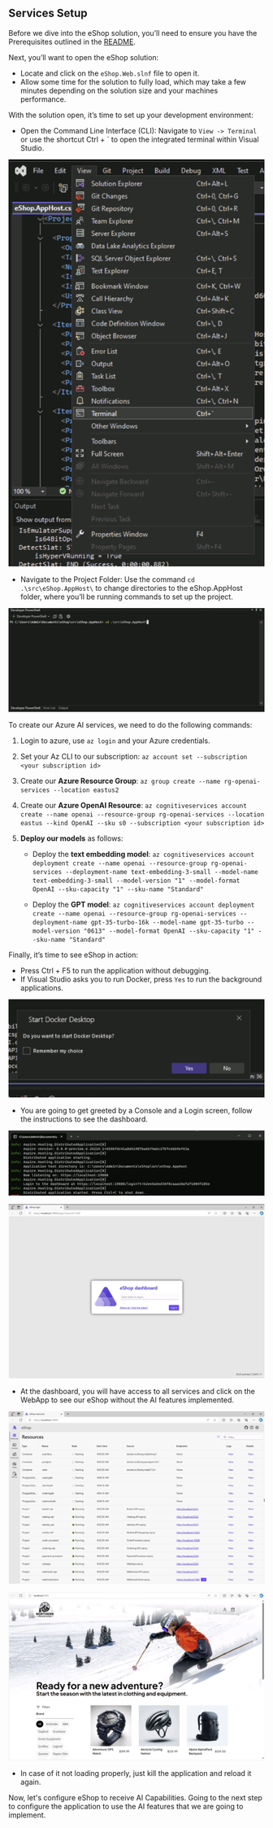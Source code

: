 ## Services Setup

Before we dive into the eShop solution, you’ll need to ensure you have the Prerequisites outlined in the [README](/README.md).

Next, you’ll want to open the eShop solution:

- Locate and click on the `eShop.Web.slnf` file to open it.
- Allow some time for the solution to fully load, which may take a few minutes depending on the solution size and your machines performance.

With the solution open, it’s time to set up your development environment:

- Open the Command Line Interface (CLI): Navigate to `View -> Terminal` or use the shortcut Ctrl + ` to open the integrated terminal within Visual Studio.

![Captura de tela 2024-05-09 114025.png](docs/ai-lab/img/Captura%20de%20tela%202024-05-09%20114025.png)

- Navigate to the Project Folder: Use the command `cd .\src\eShop.AppHost\` to change directories to the eShop.AppHost folder, where you’ll be running commands to set up the project.

![Captura de tela 2024-05-09 124556.png](/docs/ai-lab/img/Captura%20de%20tela%202024-05-09%20124556.png)

To create our Azure AI services, we need to do the following commands:

1. Login to azure, use `az login` and your Azure credentials.

1. Set your Az CLI to our subscription: `az account set --subscription <your subscription id>`

1. Create our **Azure Resource Group**: `az group create --name rg-openai-services --location eastus2`

1. Create our **Azure OpenAI Resource**: `az cognitiveservices account create --name openai --resource-group rg-openai-services --location eastus --kind OpenAI --sku s0 --subscription <your subscription id>`

1. **Deploy our models** as follows:

   - Deploy the **text embedding model**: `az cognitiveservices account deployment create --name openai --resource-group rg-openai-services --deployment-name text-embedding-3-small --model-name text-embedding-3-small --model-version "1" --model-format OpenAI --sku-capacity "1" --sku-name "Standard"`

   - Deploy the **GPT model**: `az cognitiveservices account deployment create --name openai --resource-group rg-openai-services --deployment-name gpt-35-turbo-16k --model-name gpt-35-turbo --model-version "0613" --model-format OpenAI --sku-capacity "1" --sku-name "Standard"`

Finally, it’s time to see eShop in action:

- Press Ctrl + F5 to run the application without debugging.
- If Visual Studio asks you to run Docker, press `Yes` to run the background applications.

![Captura de tela 2024-05-09 114245.png](/docs/ai-lab/img/Captura%20de%20tela%202024-05-09%20114245.png)

- You are going to get greeted by a Console and a Login screen, follow the instructions to see the dashboard.

![Captura de tela 2024-05-09 115710.png](/docs/ai-lab/img/Captura%20de%20tela%202024-05-09%20115710.png)

![Captura de tela 2024-05-09 115537.png](/docs/ai-lab/img/Captura%20de%20tela%202024-05-09%20115537.png)

- At the dashboard, you will have access to all services and click on the WebApp to see our eShop without the AI features implemented.

![Captura de tela 2024-05-09 130427.png](/docs/ai-lab/img/Captura%20de%20tela%202024-05-09%20130427.png)

![Captura de tela 2024-05-09 115743.png](/docs/ai-lab/img/Captura%20de%20tela%202024-05-09%20115743.png)

- In case of it not loading properly, just kill the application and reload it again.

Now, let's configure eShop to receive AI Capabilities. Going to the next step to configure the application to use the AI features that we are going to implement.
